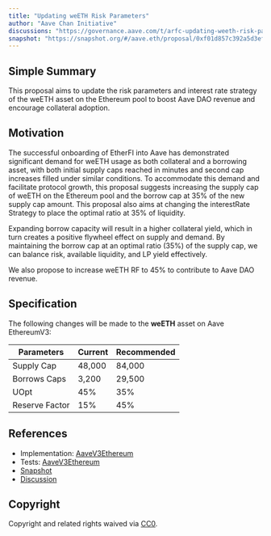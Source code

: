 ```yaml
---
title: "Updating weETH Risk Parameters"
author: "Aave Chan Initiative"
discussions: "https://governance.aave.com/t/arfc-updating-weeth-risk-parameters/17402"
snapshot: "https://snapshot.org/#/aave.eth/proposal/0xf01d857c392a5d3efcd69725cdee5a5d8e94e5cbe952791d24ff26a26f2b83fa"
---
```


## Simple Summary

This proposal aims to update the risk parameters and interest rate strategy of the weETH asset on the Ethereum pool to boost Aave DAO revenue and encourage collateral adoption.

## Motivation

The successful onboarding of EtherFI into Aave has demonstrated significant demand for weETH usage as both collateral and a borrowing asset, with both initial supply caps reached in minutes and second cap increases filled under similar conditions. To accommodate this demand and facilitate protocol growth, this proposal suggests increasing the supply cap of weETH on the Ethereum pool and the borrow cap at 35% of the new supply cap amount. This proposal also aims at changing the interestRate Strategy to place the optimal ratio at 35% of liquidity.

Expanding borrow capacity will result in a higher collateral yield, which in turn creates a positive flywheel effect on supply and demand. By maintaining the borrow cap at an optimal ratio (35%) of the supply cap, we can balance risk, available liquidity, and LP yield effectively.

We also propose to increase weETH RF to 45% to contribute to Aave DAO revenue.

## Specification

The following changes will be made to the **weETH** asset on Aave EthereumV3:

| Parameters     | Current | Recommended |
| -------------- | ------- | ----------- |
| Supply Cap     | 48,000  | 84,000      |
| Borrows Caps   | 3,200   | 29,500      |
| UOpt           | 45%     | 35%         |
| Reserve Factor | 15%     | 45%         |

## References

- Implementation: [AaveV3Ethereum](https://github.com/bgd-labs/aave-proposals-v3/blob/main/src/20240426_AaveV3Ethereum_UpdatingWeETHRiskParameters/AaveV3Ethereum_UpdatingWeETHRiskParameters_20240426.sol)
- Tests: [AaveV3Ethereum](https://github.com/bgd-labs/aave-proposals-v3/blob/main/src/20240426_AaveV3Ethereum_UpdatingWeETHRiskParameters/AaveV3Ethereum_UpdatingWeETHRiskParameters_20240426.t.sol)
- [Snapshot](https://snapshot.org/#/aave.eth/proposal/0xf01d857c392a5d3efcd69725cdee5a5d8e94e5cbe952791d24ff26a26f2b83fa)
- [Discussion](https://governance.aave.com/t/arfc-updating-weeth-risk-parameters/17402)

## Copyright

Copyright and related rights waived via [CC0](https://creativecommons.org/publicdomain/zero/1.0/).
